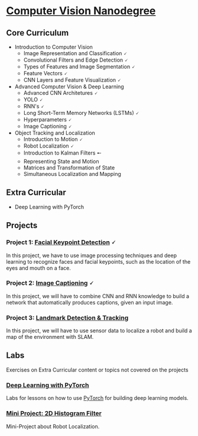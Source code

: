 # [Computer Vision Nanodegree](https://www.udacity.com/course/computer-vision-nanodegree--nd891)

## Core Curriculum

- Introduction to Computer Vision
  - Image Representation and Classification 🗸
  - Convolutional Filters and Edge Detection 🗸
  - Types of Features and Image Segmentation 🗸
  - Feature Vectors 🗸
  - CNN Layers and Feature Visualization 🗸
- Advanced Computer Vision & Deep Learning
  - Advanced CNN Architetures 🗸
  - YOLO 🗸
  - RNN's 🗸
  - Long Short-Term Memory Networks (LSTMs) 🗸
  - Hyperparameters 🗸
  - Image Captioning 🗸
- Object Tracking and Localization
  - Introduction to Motion 🗸
  - Robot Localization 🗸
  - Introduction to Kalman Filters 🠔
  - Representing State and Motion
  - Matrices and Transformation of State
  - Simultaneous Localization and Mapping
  
## Extra Curricular

- Deep Learning with PyTorch
 
## Projects

### Project 1: [Facial Keypoint Detection](Projects/Project_1/P1_Facial_Keypoints) 🗸

In this project, we have to use image processing techniques and deep learning to recognize faces and facial keypoints, such as the location of the eyes and mouth on a face.

### Project 2: [Image Captioning](Projects/Project_2/P2_Image_Captioning) 🗸

In this project, we will have to combine CNN and RNN knowledge to build a network that automatically produces captions, given an input image.

### Project 3: [Landmark Detection & Tracking](Projects/Project_3/P3_Landmark_Detection_and_Tracking)

In this project, we will have to use sensor data to localize a robot and build a map of the environment with SLAM.

## Labs

Exercises on Extra Curricular content or topics not covered on the projects

### [Deep Learning with PyTorch](https://github.com/HaraldoFilho/Computer-Vision-Nanodegree/tree/master/Labs/PyTorch)

Labs for lessons on how to use [PyTorch](https://pytorch.org/) for building deep learning models.

### [Mini Project: 2D Histogram Filter](https://github.com/HaraldoFilho/Computer-Vision-Nanodegree/tree/master/Labs/MiniProject)

Mini-Project about Robot Localization.

